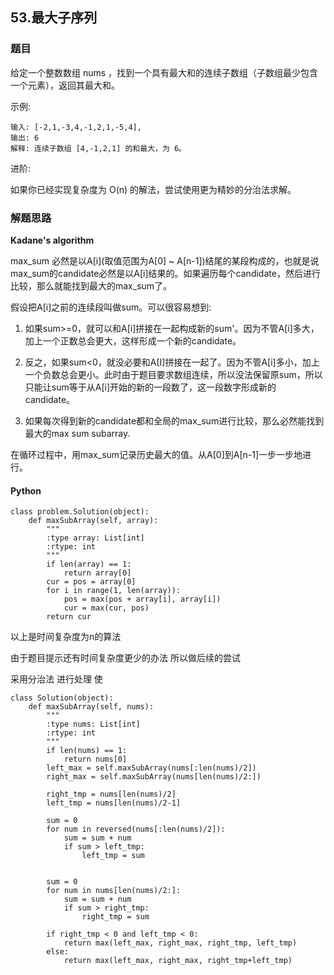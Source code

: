 ## 53.最大子序列

### 题目

给定一个整数数组 nums ，找到一个具有最大和的连续子数组（子数组最少包含一个元素），返回其最大和。

示例:

	输入: [-2,1,-3,4,-1,2,1,-5,4],
	输出: 6
	解释: 连续子数组 [4,-1,2,1] 的和最大，为 6。
	
进阶:

如果你已经实现复杂度为 O(n) 的解法，尝试使用更为精妙的分治法求解。

### 解题思路

**Kadane's algorithm**

max_sum 必然是以A[i](取值范围为A[0] ~ A[n-1])结尾的某段构成的，也就是说max_sum的candidate必然是以A[i]结果的。如果遍历每个candidate，然后进行比较，那么就能找到最大的max_sum了。


假设把A[i]之前的连续段叫做sum。可以很容易想到:


1. 如果sum>=0，就可以和A[i]拼接在一起构成新的sum'。因为不管A[i]多大，加上一个正数总会更大，这样形成一个新的candidate。


2. 反之，如果sum<0，就没必要和A[I]拼接在一起了。因为不管A[i]多小，加上一个负数总会更小。此时由于题目要求数组连续，所以没法保留原sum，所以只能让sum等于从A[i]开始的新的一段数了，这一段数字形成新的candidate。


3. 如果每次得到新的candidate都和全局的max_sum进行比较，那么必然能找到最大的max sum subarray.

在循环过程中，用max_sum记录历史最大的值。从A[0]到A[n-1]一步一步地进行。


#### Python

```
class problem.Solution(object):
    def maxSubArray(self, array):
        """
        :type array: List[int]
        :rtype: int
        """
        if len(array) == 1:
            return array[0]
        cur = pos = array[0]
        for i in range(1, len(array)):
            pos = max(pos + array[i], array[i])
            cur = max(cur, pos)
        return cur
```

以上是时间复杂度为n的算法

由于题目提示还有时间复杂度更少的办法 所以做后续的尝试

采用分治法 进行处理 使


```
class Solution(object):
    def maxSubArray(self, nums):
        """
        :type nums: List[int]
        :rtype: int
        """
        if len(nums) == 1:
            return nums[0]
        left_max = self.maxSubArray(nums[:len(nums)/2])
        right_max = self.maxSubArray(nums[len(nums)/2:])
        
        right_tmp = nums[len(nums)/2]
        left_tmp = nums[len(nums)/2-1]
        
        sum = 0
        for num in reversed(nums[:len(nums)/2]):
            sum = sum + num
            if sum > left_tmp:
                left_tmp = sum
       
                
        sum = 0
        for num in nums[len(nums)/2:]:
            sum = sum + num
            if sum > right_tmp:
                right_tmp = sum
                
        if right_tmp < 0 and left_tmp < 0:
            return max(left_max, right_max, right_tmp, left_tmp)
        else:
            return max(left_max, right_max, right_tmp+left_tmp)
```



